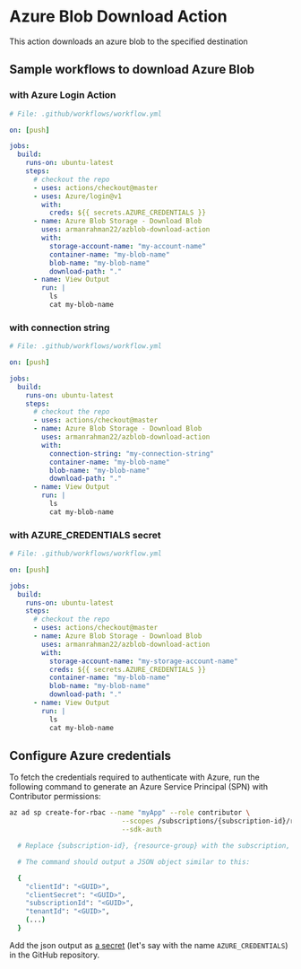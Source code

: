 # Azure Blob Download Action

This action downloads an azure blob to the specified destination

## Sample workflows to download Azure Blob

### with Azure Login Action

```yaml
# File: .github/workflows/workflow.yml

on: [push]

jobs:
  build:
    runs-on: ubuntu-latest
    steps:
      # checkout the repo
      - uses: actions/checkout@master
      - uses: Azure/login@v1
        with:
          creds: ${{ secrets.AZURE_CREDENTIALS }}
      - name: Azure Blob Storage - Download Blob
        uses: armanrahman22/azblob-download-action
        with:
          storage-account-name: "my-account-name"
          container-name: "my-blob-name"
          blob-name: "my-blob-name"
          download-path: "."
      - name: View Output
        run: |
          ls
          cat my-blob-name
```

### with connection string

```yaml
# File: .github/workflows/workflow.yml

on: [push]

jobs:
  build:
    runs-on: ubuntu-latest
    steps:
      # checkout the repo
      - uses: actions/checkout@master
      - name: Azure Blob Storage - Download Blob
        uses: armanrahman22/azblob-download-action
        with:
          connection-string: "my-connection-string"
          container-name: "my-blob-name"
          blob-name: "my-blob-name"
          download-path: "."
      - name: View Output
        run: |
          ls
          cat my-blob-name
```

### with AZURE_CREDENTIALS secret

```yaml
# File: .github/workflows/workflow.yml

on: [push]

jobs:
  build:
    runs-on: ubuntu-latest
    steps:
      # checkout the repo
      - uses: actions/checkout@master
      - name: Azure Blob Storage - Download Blob
        uses: armanrahman22/azblob-download-action
        with:
          storage-account-name: "my-storage-account-name"
          creds: ${{ secrets.AZURE_CREDENTIALS }}
          container-name: "my-blob-name"
          blob-name: "my-blob-name"
          download-path: "."
      - name: View Output
        run: |
          ls
          cat my-blob-name
```

## Configure Azure credentials

To fetch the credentials required to authenticate with Azure, run the following command to generate an Azure Service Principal (SPN) with Contributor permissions:

```sh
az ad sp create-for-rbac --name "myApp" --role contributor \
                            --scopes /subscriptions/{subscription-id}/resourceGroups/{resource-group} \
                            --sdk-auth

  # Replace {subscription-id}, {resource-group} with the subscription, resource group details of your keyvault

  # The command should output a JSON object similar to this:

  {
    "clientId": "<GUID>",
    "clientSecret": "<GUID>",
    "subscriptionId": "<GUID>",
    "tenantId": "<GUID>",
    (...)
  }
```

Add the json output as [a secret](https://aka.ms/create-secrets-for-GitHub-workflows) (let's say with the name `AZURE_CREDENTIALS`) in the GitHub repository.
